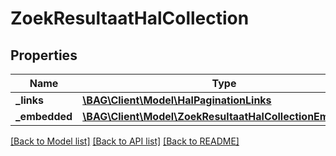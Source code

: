 # ZoekResultaatHalCollection

## Properties
Name | Type | Description | Notes
------------ | ------------- | ------------- | -------------
**_links** | [**\BAG\Client\Model\HalPaginationLinks**](HalPaginationLinks.md) |  | [optional] 
**_embedded** | [**\BAG\Client\Model\ZoekResultaatHalCollectionEmbedded**](ZoekResultaatHalCollectionEmbedded.md) |  | [optional] 

[[Back to Model list]](../../README.md#documentation-for-models) [[Back to API list]](../../README.md#documentation-for-api-endpoints) [[Back to README]](../../README.md)

